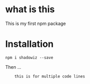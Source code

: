 # what is this

This is my first npm package


# Installation

`npm i shadowiz --save`

Then ...

```
    this is for multiple code lines

```